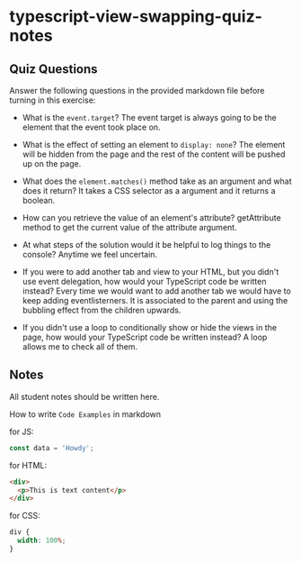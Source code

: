 # typescript-view-swapping-quiz-notes

## Quiz Questions

Answer the following questions in the provided markdown file before turning in this exercise:

- What is the `event.target`?
  The event target is always going to be the element that the event took place on.

- What is the effect of setting an element to `display: none`?
  The element will be hidden from the page and the rest of the content will be pushed up on the page.
- What does the `element.matches()` method take as an argument and what does it return?
  It takes a CSS selector as a argument and it returns a boolean.
- How can you retrieve the value of an element's attribute?
  getAttribute method to get the current value of the attribute argument.
- At what steps of the solution would it be helpful to log things to the console?
  Anytime we feel uncertain.
- If you were to add another tab and view to your HTML, but you didn't use event delegation, how would your TypeScript code be written instead?
  Every time we would want to add another tab we would have to keep adding eventlisterners. It is associated to the parent and using the bubbling effect from the children upwards.
- If you didn't use a loop to conditionally show or hide the views in the page, how would your TypeScript code be written instead?
  A loop allows me to check all of them.

## Notes

All student notes should be written here.

How to write `Code Examples` in markdown

for JS:

```javascript
const data = 'Howdy';
```

for HTML:

```html
<div>
  <p>This is text content</p>
</div>
```

for CSS:

```css
div {
  width: 100%;
}
```
